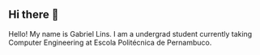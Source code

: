 ## Hi there 👋

Hello! My name is Gabriel Lins. I am a undergrad student currently taking Computer Engineering at Escola Politécnica de Pernambuco.

<!--
**gabriel1ns/gabriel1ns** is a ✨ _special_ ✨ repository because its `README.md` (this file) appears on your GitHub profile.

